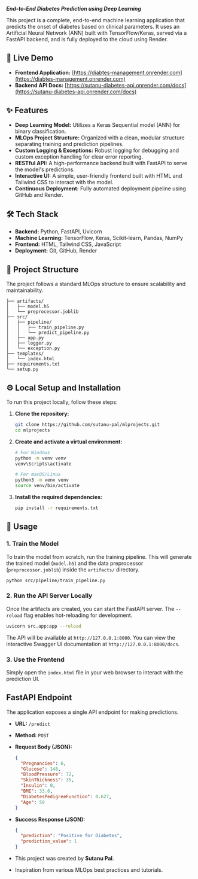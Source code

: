 


***End-to-End Diabetes Prediction using Deep Learning***






This project is a complete, end-to-end machine learning application that predicts the onset of diabetes based on clinical parameters. It uses an Artificial Neural Network (ANN) built with TensorFlow/Keras, served via a FastAPI backend, and is fully deployed to the cloud using Render.

## 🚀 Live Demo

*   **Frontend Application:** [https://diabtes-management.onrender.com](https://diabtes-management.onrender.com)
*   **Backend API Docs:** [https://sutanu-diabetes-api.onrender.com/docs](https://sutanu-diabetes-api.onrender.com/docs)

<!-- You can add a screenshot of your application here -->
<!--  -->

## ✨ Features

*   **Deep Learning Model:** Utilizes a Keras Sequential model (ANN) for binary classification.
*   **MLOps Project Structure:** Organized with a clean, modular structure separating training and prediction pipelines.
*   **Custom Logging & Exceptions:** Robust logging for debugging and custom exception handling for clear error reporting.
*   **RESTful API:** A high-performance backend built with FastAPI to serve the model's predictions.
*   **Interactive UI:** A simple, user-friendly frontend built with HTML and Tailwind CSS to interact with the model.
*   **Continuous Deployment:** Fully automated deployment pipeline using GitHub and Render.

## 🛠️ Tech Stack

*   **Backend:** Python, FastAPI, Uvicorn
*   **Machine Learning:** TensorFlow, Keras, Scikit-learn, Pandas, NumPy
*   **Frontend:** HTML, Tailwind CSS, JavaScript
*   **Deployment:** Git, GitHub, Render

## 📂 Project Structure

The project follows a standard MLOps structure to ensure scalability and maintainability.

```
├── artifacts/
│   ├── model.h5
│   └── preprocessor.joblib
├── src/
│   ├── pipeline/
│   │   ├── train_pipeline.py
│   │   └── predict_pipeline.py
│   ├── app.py
│   ├── logger.py
│   └── exception.py
├── templates/
│   └── index.html
├── requirements.txt
└── setup.py
```

## ⚙️ Local Setup and Installation

To run this project locally, follow these steps:

1.  **Clone the repository:**
    ```bash
    git clone https://github.com/sutanu-pal/mlprojects.git
    cd mlprojects
    ```

2.  **Create and activate a virtual environment:**
    ```bash
    # For Windows
    python -m venv venv
    venv\Scripts\activate

    # For macOS/Linux
    python3 -m venv venv
    source venv/bin/activate
    ```

3.  **Install the required dependencies:**
    ```bash
    pip install -r requirements.txt
    ```

## 🚀 Usage

### 1. Train the Model

To train the model from scratch, run the training pipeline. This will generate the trained model (`model.h5`) and the data preprocessor (`preprocessor.joblib`) inside the `artifacts/` directory.

```bash
python src/pipeline/train_pipeline.py
```

### 2. Run the API Server Locally

Once the artifacts are created, you can start the FastAPI server. The `--reload` flag enables hot-reloading for development.

```bash
uvicorn src.app:app --reload
```

The API will be available at `http://127.0.0.1:8000`. You can view the interactive Swagger UI documentation at `http://127.0.0.1:8000/docs`.

### 3. Use the Frontend

Simply open the `index.html` file in your web browser to interact with the prediction UI.

##  FastAPI Endpoint

The application exposes a single API endpoint for making predictions.

*   **URL:** `/predict`
*   **Method:** `POST`
*   **Request Body (JSON):**

    ```json
    {
      "Pregnancies": 6,
      "Glucose": 148,
      "BloodPressure": 72,
      "SkinThickness": 35,
      "Insulin": 0,
      "BMI": 33.6,
      "DiabetesPedigreeFunction": 0.627,
      "Age": 50
    }
    ```

*   **Success Response (JSON):**

    ```json
    {
      "prediction": "Positive for Diabetes",
      "prediction_value": 1
    }
    ```



*   This project was created by **Sutanu Pal**.
*   Inspiration from various MLOps best practices and tutorials.
